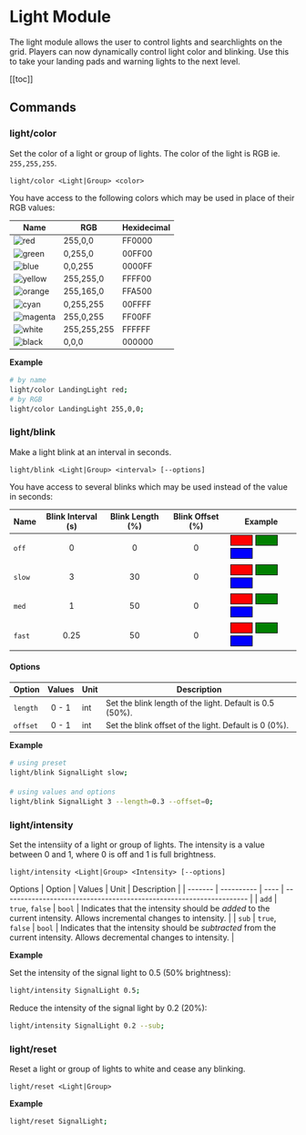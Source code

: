 # Light Module
<!-- [< Modules](../Modules.md) -->

The light module allows the user to control lights and searchlights on the grid.  Players can now dynamically control light color and blinking. Use this to take your landing pads and warning lights to the next level.

[[toc]]

## Commands

### light/color

Set the color of a light or group of lights. The color of the light is RGB ie. `255,255,255`.

```
light/color <Light|Group> <color>
```

You have access to the following colors which may be used in place of their RGB values:

|Name                                                   | RGB         | Hexidecimal   |
|---                                                    |---          | ---           |
|![red](https://img.shields.io/badge/red-FF0000)        |255,0,0      | FF0000        |
|![green](https://img.shields.io/badge/green-00FF00)    |0,255,0      | 00FF00        |
|![blue](https://img.shields.io/badge/blue-0000FF)      |0,0,255      | 0000FF        |
|![yellow](https://img.shields.io/badge/yellow-FFFF00)  |255,255,0    | FFFF00        |
|![orange](https://img.shields.io/badge/orange-FFA500)  |255,165,0    | FFA500        |
|![cyan](https://img.shields.io/badge/cyan-00FFFF)      |0,255,255    | 00FFFF        |
|![magenta](https://img.shields.io/badge/magenta-FF00FF)|255,0,255    | FF00FF        |
|![white](https://img.shields.io/badge/white-FFFFFF)    |255,255,255  | FFFFFF        |
|![black](https://img.shields.io/badge/black-000000)    |0,0,0        | 000000        |

**Example**

```bash title="Terminal"
# by name
light/color LandingLight red;
# by RGB
light/color LandingLight 255,0,0;
```

### light/blink
Make a light blink at an interval in seconds.

```
light/blink <Light|Group> <interval> [--options]
```

You have access to several blinks which may be used instead of the value in seconds:

| Name         | Blink Interval (s)  | Blink Length (%)    | Blink Offset (%)  | Example                                                                 |
|--------------|:---------------:|:---------------:|:--------------------:|------------------------------------------------------------------------|
| `off `        | 0             | 0            | 0                 | ![off-red](../../Assets/Blinks/off_blink_red.gif) ![off-green](../../Assets/Blinks/off_blink_green.gif) ![off-blue](../../Assets/Blinks/off_blink_blue.gif) |
| `slow `        | 3             | 30            | 0                 | ![slow-red](../../Assets/Blinks/slow_blink_red.gif) ![slow-green](../../Assets/Blinks/slow_blink_green.gif) ![slow-blue](../../Assets/Blinks/slow_blink_blue.gif) |
| `med`          | 1             | 50            | 0                 | ![med-red](../../Assets/Blinks/med_blink_red.gif) ![med-green](../../Assets/Blinks/med_blink_green.gif) ![med-blue](../../Assets/Blinks/med_blink_blue.gif)     |
| `fast`         | 0.25          | 50            | 0                 | ![fast-red](../../Assets/Blinks/fast_blink_red.gif) ![fast-green](../../Assets/Blinks/fast_blink_green.gif) ![fast-blue](../../Assets/Blinks/fast_blink_blue.gif) |

#### Options

| Option  | Values     | Unit | Description                                                         |
| ------- | :----------: | ---- | ------------------------------------------------------------------- |
| `length` | 0 - 1 | int  | Set the blink length of the light. Default is 0.5 (50%). |
| `offset` | 0 - 1 | int  | Set the blink offset of the light. Default is 0 (0%). |

**Example**

```bash title="Terminal"
# using preset
light/blink SignalLight slow;

# using values and options
light/blink SignalLight 3 --length=0.3 --offset=0;
```

### light/intensity

Set the intensiity of a light or group of lights. The intensity is a value between 0 and 1, where 0 is off and 1 is full brightness.

```
light/intensity <Light|Group> <Intensity> [--options]
```

Options
| Option  | Values     | Unit | Description                                                         |
| ------- | ---------- | ---- | ------------------------------------------------------------------- |
| `add` | `true`, `false` | `bool`  | Indicates that the intensity should be *added* to the current intensity. Allows incremental changes to intensity. |
| `sub` | `true`, `false` | `bool`  | Indicates that the intensity should be *subtracted* from the current intensity. Allows decremental changes to intensity. |

**Example**

Set the intensity of the signal light to 0.5 (50% brightness):
```bash title="Terminal"
light/intensity SignalLight 0.5;
```

Reduce the intensity of the signal light by 0.2 (20%):
```bash title="Terminal"
light/intensity SignalLight 0.2 --sub;
```

### light/reset

Reset a light or group of lights to white and cease any blinking.

```
light/reset <Light|Group>
```

**Example**

```bash title="Terminal"
light/reset SignalLight;
```
